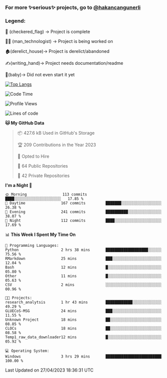 ### For more ✨serious✨ projects, go to [@hakancangunerli](https://github.com/hakancangunerli)


### Legend:


🏁 (checkered_flag) -> Project is complete

👨‍💻 (man_technologist)   -> Project is being worked on

🏚️(derelict_house)-> Project is derelict/abandoned

✍️(writing_hand)-> Project needs documentation/readme

👶(baby)-> Did not even start it yet

[![Top Langs](https://github-readme-stats.vercel.app/api/top-langs/?username=johngunerli&layout=compact&hide=tex,html,shell,CSS&langs_count=10&exclude_repo=2015-csharp)](https://github.com/anuraghazra/github-readme-stats)


<!--START_SECTION:waka-->
![Code Time](http://img.shields.io/badge/Code%20Time-424%20hrs%203%20mins-blue)

![Profile Views](http://img.shields.io/badge/Profile%20Views-8-blue)

![Lines of code](https://img.shields.io/badge/From%20Hello%20World%20I%27ve%20Written-3.7%20million%20lines%20of%20code-blue)

**🐱 My GitHub Data** 

> 📦 427.6 kB Used in GitHub's Storage 
 > 
> 🏆 209 Contributions in the Year 2023
 > 
> 💼 Opted to Hire
 > 
> 📜 64 Public Repositories 
 > 
> 🔑 42 Private Repositories 
 > 
**I'm a Night 🦉** 

```text
🌞 Morning                113 commits         ████░░░░░░░░░░░░░░░░░░░░░   17.85 % 
🌆 Daytime                167 commits         ███████░░░░░░░░░░░░░░░░░░   26.38 % 
🌃 Evening                241 commits         ██████████░░░░░░░░░░░░░░░   38.07 % 
🌙 Night                  112 commits         ████░░░░░░░░░░░░░░░░░░░░░   17.69 % 
```


📊 **This Week I Spent My Time On** 

```text
💬 Programming Languages: 
Python                   2 hrs 38 mins       ███████████████████░░░░░░   75.56 % 
RMarkdown                25 mins             ███░░░░░░░░░░░░░░░░░░░░░░   12.04 % 
Bash                     12 mins             █░░░░░░░░░░░░░░░░░░░░░░░░   05.80 % 
Other                    11 mins             █░░░░░░░░░░░░░░░░░░░░░░░░   05.63 % 
CSV                      2 mins              ░░░░░░░░░░░░░░░░░░░░░░░░░   00.96 % 

🐱‍💻 Projects: 
research_analytsis       1 hr 43 mins        ████████████░░░░░░░░░░░░░   49.29 % 
GLUECoS-MSG              24 mins             ███░░░░░░░░░░░░░░░░░░░░░░   11.55 % 
Unknown Project          18 mins             ██░░░░░░░░░░░░░░░░░░░░░░░   08.85 % 
CLOCs                    18 mins             ██░░░░░░░░░░░░░░░░░░░░░░░   08.58 % 
Temp1_raw_data_downloader12 mins             █░░░░░░░░░░░░░░░░░░░░░░░░   05.92 % 

💻 Operating System: 
Windows                  3 hrs 29 mins       █████████████████████████   100.00 % 
```


 Last Updated on 27/04/2023 18:36:31 UTC
<!--END_SECTION:waka-->


